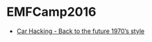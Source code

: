 # EMFCamp2016

* [Car Hacking - Back to the future 1970’s style](https://app.gitbook.com/s/-LkE3epNpD3qazTGcNWh/events-1/events/emfcamp16\_Car\_Hacking\_Back\_to\_the\_future\_1970s\_style)
